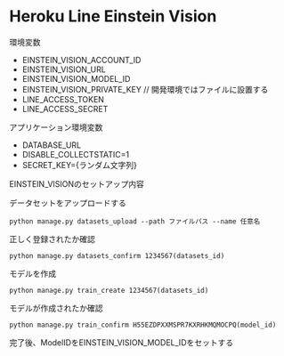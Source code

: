 # Heroku Line Einstein Vision

環境変数
- EINSTEIN_VISION_ACCOUNT_ID
- EINSTEIN_VISION_URL
- EINSTEIN_VISION_MODEL_ID
- EINSTEIN_VISION_PRIVATE_KEY // 開発環境ではファイルに設置する
- LINE_ACCESS_TOKEN
- LINE_ACCESS_SECRET

アプリケーション環境変数
- DATABASE_URL
- DISABLE_COLLECTSTATIC=1
- SECRET_KEY={ランダム文字列}


EINSTEIN_VISIONのセットアップ内容

データセットをアップロードする

`python manage.py datasets_upload --path ファイルパス --name 任意名`

正しく登録されたか確認

`python manage.py datasets_confirm 1234567(datasets_id)`

モデルを作成

`python manage.py train_create 1234567(datasets_id)`

モデルが作成されたか確認

`python manage.py train_confirm H55EZDPXXMSPR7KXRHKMQMOCPQ(model_id)`

完了後、ModelIDをEINSTEIN_VISION_MODEL_IDをセットする
